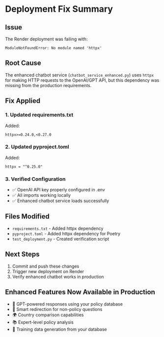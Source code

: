 # Deployment Fix Summary

## Issue
The Render deployment was failing with:
```
ModuleNotFoundError: No module named 'httpx'
```

## Root Cause
The enhanced chatbot service (`chatbot_service_enhanced.py`) uses `httpx` for making HTTP requests to the OpenAI/GPT API, but this dependency was missing from the production requirements.

## Fix Applied

### 1. Updated requirements.txt
Added:
```
httpx>=0.24.0,<0.27.0
```

### 2. Updated pyproject.toml
Added:
```
httpx = "^0.25.0"
```

### 3. Verified Configuration
- ✅ OpenAI API key properly configured in .env
- ✅ All imports working locally
- ✅ Enhanced chatbot service loads successfully

## Files Modified
- `requirements.txt` - Added httpx dependency
- `pyproject.toml` - Added httpx dependency for Poetry
- `test_deployment.py` - Created verification script

## Next Steps
1. Commit and push these changes
2. Trigger new deployment on Render
3. Verify enhanced chatbot works in production

## Enhanced Features Now Available in Production
- 🤖 GPT-powered responses using your policy database
- 🚫 Smart redirection for non-policy questions
- 🌍 Country comparison capabilities
- 📚 Expert-level policy analysis
- 💾 Training data generation from your database
